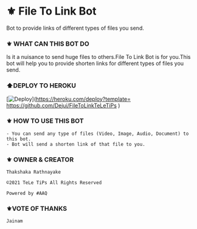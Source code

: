 # ⚜️ File To Link Bot
Bot to provide links of different types of files you send.
### ⚜️ WHAT CAN THIS BOT DO
Is it a nuisance to send huge files to others.File To Link Bot is for you.This bot will help you to provide shorten links for different types of files you send.
### ⬆️DEPLOY TO HEROKU

[![Deploy](https://www.herokucdn.com/deploy/button.svg)](https://heroku.com/deploy?template= https://github.com/Dejui/FileToLinkTeLeTiPs )

### ⚜️ HOW TO USE THIS BOT

```
- You can send any type of files (Video, Image, Audio, Document) to this bot.
- Bot will send a shorten link of that file to you.
```

### ⚜️ OWNER  &  CREATOR

```
Thakshaka Rathnayake 
 
©️2021 TeLe TiPs All Rights Reserved
 
Powered by #AAQ
```

### ⚜️VOTE OF THANKS

```
Jainam
```
